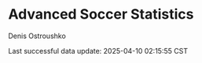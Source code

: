 # Advanced Soccer Statistics
Denis Ostroushko

<!-- gfm -->

Last successful data update: 2025-04-10 02:15:55 CST
